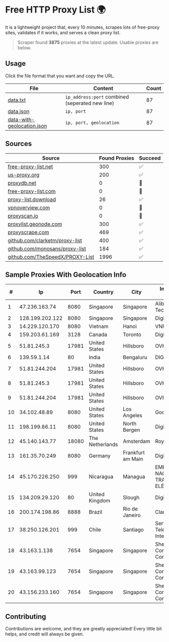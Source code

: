 
# Free HTTP Proxy List 🌍

It is a lightweight project that, every 10 minutes, scrapes lots of free-proxy sites, validates if it works, and serves a clean proxy list.


> Scraper found **3875** proxies at the latest update. Usable proxies are below.

## Usage

Click the file format that you want and copy the URL.


|File|Content|Count|
|----|-------|-----|
|[data.txt](https://raw.githubusercontent.com/themiralay/Proxy-List-World/master/data.txt)|`ip_address:port` combined (seperated new line)|87|
|[data.json](https://raw.githubusercontent.com/themiralay/Proxy-List-World/master/data.json)|`ip, port`|87|
|[data-with-geolocation.json](https://raw.githubusercontent.com/themiralay/Proxy-List-World/master/data-with-geolocation.json)|`ip, port, geolocation`|87|

## Sources

|Source|Found Proxies|Succeed|
|------|-------------|-------|
|[free-proxy-list.net](https://free-proxy-list.net)|300|✅|
|[us-proxy.org](https://www.us-proxy.org)|200|✅|
|[proxydb.net](http://proxydb.net)|0|🚫|
|[free-proxy-list.com](https://free-proxy-list.com/?page=&port=&type%5B%5D=http&type%5B%5D=https&up_time=0&search=Search)|0|🚫|
|[proxy-list.download](https://www.proxy-list.download/HTTP)|26|✅|
|[vpnoverview.com](https://vpnoverview.com/privacy/anonymous-browsing/free-proxy-servers)|0|🚫|
|[proxyscan.io](https://www.proxyscan.io)|0|🚫|
|[proxylist.geonode.com](https://proxylist.geonode.com/api/proxy-list?limit=300&page=1&sort_by=lastChecked&sort_type=desc&protocols=http,https)|300|✅|
|[proxyscrape.com](https://api.proxyscrape.com/v2/?request=displayproxies&protocol=http&timeout=10000&country=all&ssl=all&anonymity=all)|469|✅|
|[github.com/clarketm/proxy-list](https://raw.githubusercontent.com/clarketm/proxy-list/master/proxy-list-raw.txt)|400|✅|
|[github.com/monosans/proxy-list](https://raw.githubusercontent.com/monosans/proxy-list/main/proxies/http.txt)|184|✅|
|[github.com/TheSpeedX/PROXY-List](https://raw.githubusercontent.com/TheSpeedX/PROXY-List/master/http.txt)|1996|✅|


## Sample Proxies With Geolocation Info

|#|Ip|Port|Country|City|Internet Service Provider|
|-|--|----|-------|----|-------------------------|
|1|47.236.163.74|8080|Singapore|Singapore|Alibaba (US) Technology Co., Ltd.|
|2|128.199.202.122|8080|Singapore|Singapore|DigitalOcean, LLC|
|3|14.229.120.170|8080|Vietnam|Hanoi|VNPT|
|4|159.203.61.169|3128|Canada|Toronto|DigitalOcean, LLC|
|5|51.81.245.3|17981|United States|Hillsboro|OVH SAS|
|6|139.59.1.14|80|India|Bengaluru|DIGITALOCEAN|
|7|51.81.244.204|17981|United States|Hillsboro|OVH SAS|
|8|51.81.245.3|17981|United States|Hillsboro|OVH SAS|
|9|51.81.244.204|17981|United States|Hillsboro|OVH SAS|
|10|34.102.48.89|8080|United States|Los Angeles|Google LLC|
|11|198.199.86.11|8080|United States|North Bergen|DigitalOcean, LLC|
|12|45.140.143.77|18080|The Netherlands|Amsterdam|RoyaleHosting BV|
|13|161.35.70.249|8080|Germany|Frankfurt am Main|DigitalOcean, LLC|
|14|45.170.226.250|999|Nicaragua|Managua|EMPRESA NACIONAL DE TRANSMISIÓN ELÉCTRICA|
|15|134.209.29.120|80|United Kingdom|Slough|DigitalOcean, LLC|
|16|200.174.198.86|8888|Brazil|Rio de Janeiro|Claro S.A|
|17|38.250.126.201|999|Chile|Santiago|Servicios De Telecomunicaciones Intercable Ltda.|
|18|43.163.1.138|7654|Singapore|Singapore|Shenzhen Tencent Computer Systems Company Limited|
|19|43.163.99.123|7654|Singapore|Singapore|Shenzhen Tencent Computer Systems Company Limited|
|20|43.156.233.160|7654|Singapore|Singapore|Shenzhen Tencent Computer Systems Company Limited|



## Contributing

Contributions are welcome, and they are greatly appreciated! Every
little bit helps, and credit will always be given.

